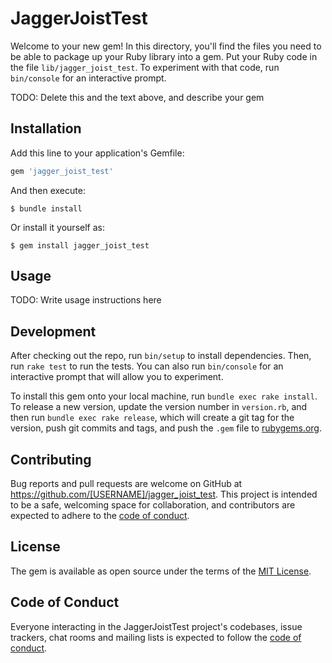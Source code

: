 # JaggerJoistTest

Welcome to your new gem! In this directory, you'll find the files you need to be able to package up your Ruby library into a gem. Put your Ruby code in the file `lib/jagger_joist_test`. To experiment with that code, run `bin/console` for an interactive prompt.

TODO: Delete this and the text above, and describe your gem

## Installation

Add this line to your application's Gemfile:

```ruby
gem 'jagger_joist_test'
```

And then execute:

    $ bundle install

Or install it yourself as:

    $ gem install jagger_joist_test

## Usage

TODO: Write usage instructions here

## Development

After checking out the repo, run `bin/setup` to install dependencies. Then, run `rake test` to run the tests. You can also run `bin/console` for an interactive prompt that will allow you to experiment.

To install this gem onto your local machine, run `bundle exec rake install`. To release a new version, update the version number in `version.rb`, and then run `bundle exec rake release`, which will create a git tag for the version, push git commits and tags, and push the `.gem` file to [rubygems.org](https://rubygems.org).

## Contributing

Bug reports and pull requests are welcome on GitHub at https://github.com/[USERNAME]/jagger_joist_test. This project is intended to be a safe, welcoming space for collaboration, and contributors are expected to adhere to the [code of conduct](https://github.com/[USERNAME]/jagger_joist_test/blob/master/CODE_OF_CONDUCT.md).


## License

The gem is available as open source under the terms of the [MIT License](https://opensource.org/licenses/MIT).

## Code of Conduct

Everyone interacting in the JaggerJoistTest project's codebases, issue trackers, chat rooms and mailing lists is expected to follow the [code of conduct](https://github.com/[USERNAME]/jagger_joist_test/blob/master/CODE_OF_CONDUCT.md).

